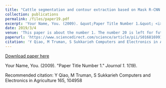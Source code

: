 ```yaml
---
title: "Cattle segmentation and contour extraction based on Mask R-CNN for precision livestock farming"
collection: publications
permalink: /files/paper19.pdf
excerpt: 'Your Name, You. (2009). &quot;Paper Title Number 1.&quot; <i>Journal 1</i>. 1(19).'
date: 2019/3/4
venue: 'This paper is about the number 1. The number 20 is left for future work.'
paperurl: 'https://www.sciencedirect.com/science/article/pii/S0168169919304077'
citation: 'Y Qiao, M Truman, S Sukkarieh Computers and Electronics in Agriculture 165, 104958'
---
```


<a href='https://www.sciencedirect.com/science/article/pii/S0168169919304077'>Download paper here</a>

Your Name, You. (2009). &quot;Paper Title Number 1.&quot; <i>Journal 1</i>. 1(19).

Recommended citation: Y Qiao, M Truman, S Sukkarieh Computers and Electronics in Agriculture 165, 104958